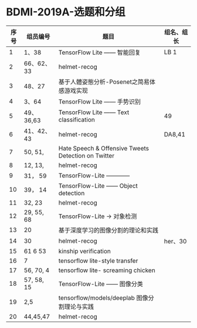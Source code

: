 # BDMI-2019A-选题和分组

| 序号 | 组员编号 | 题目                        |   组名、组长      |
| ---- | -------- | --------------------------- | -------- |
| 1    | 1、38    | TensorFlow Lite —— 智能回复 | LB 1 |
| 2    | 66、62、33   | helmet-recog                |         |
| 3    | 48、27   | 基于人體姿態分析-Posenet之简易体感游戏实现   |         |
| 4    | 3、64    | TensorFlow Lite —— 手势识别 |         |
| 5    | 49、36,63 | TensorFlow Lite —— Text classification | 49         | 
| 6    |41、42、43| helmet-recog|DA8,41       |
| 7    |50, 51,   | Hate Speech & Offensive Tweets Detection on Twitter|         |
| 8    |12, 13,   | helmet-recog                |         |
| 9    |31， 59   | TensorFlow-Lite ————        |         |
| 10    |39， 14   | TensorFlow-Lite —— Object detection |         |
| 11    |32, 23   | helmet-recog                |         |
| 12    |29, 55, 68 | TensorFlow-Lite -> 对象检测 |         |
| 13    |20 | 基于深度学习的图像分割的理论和实践 |         |
|14    | 30 | helmet-recog | her、30     |
| 15 | 61 6 53 | kinship verification |         |
|16  |7    |tensorflow lite-style transfer|         |
|17  |56, 70, 4 |tensorflow lite- screaming chicken|         |
|18  |57, 58, 15 |TensorFlow-Lite —— 图像分类|         |
|19  |2,5 | tensorflow/models/deeplab 图像分割理论与实践|    |
|20  |44,45,47 | helmet-recog |    |
